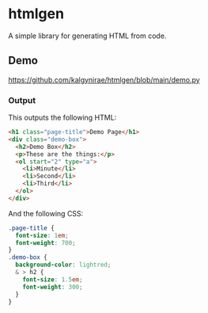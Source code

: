 # htmlgen

A simple library for generating HTML from code.

## Demo

https://github.com/kalgynirae/htmlgen/blob/main/demo.py

### Output

This outputs the following HTML:
```html
<h1 class="page-title">Demo Page</h1>
<div class="demo-box">
  <h2>Demo Box</h2>
  <p>These are the things:</p>
  <ol start="2" type="a">
    <li>Minute</li>
    <li>Second</li>
    <li>Third</li>
  </ol>
</div>
```

And the following CSS:
```css
.page-title {
  font-size: 1em;
  font-weight: 700;
}
.demo-box {
  background-color: lightred;
  & > h2 {
    font-size: 1.5em;
    font-weight: 300;
  }
}
```
